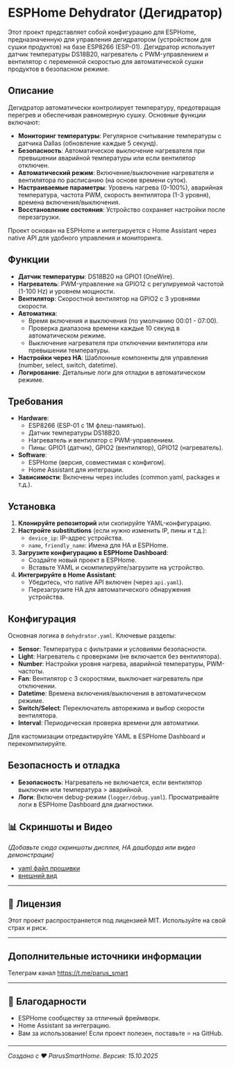 # ESPHome Dehydrator (Дегидратор)

Этот проект представляет собой конфигурацию для ESPHome, предназначенную для управления дегидратором (устройством для сушки продуктов) на базе ESP8266 (ESP-01). Дегидратор использует датчик температуры DS18B20, нагреватель с PWM-управлением и вентилятор с переменной скоростью для автоматической сушки продуктов в безопасном режиме.

## Описание

Дегидратор автоматически контролирует температуру, предотвращая перегрев и обеспечивая равномерную сушку. Основные функции включают:
- **Мониторинг температуры**: Регулярное считывание температуры с датчика Dallas (обновление каждые 5 секунд).
- **Безопасность**: Автоматическое выключение нагревателя при превышении аварийной температуры или если вентилятор отключен.
- **Автоматический режим**: Включение/выключение нагревателя и вентилятора по расписанию (на основе времени суток).
- **Настраиваемые параметры**: Уровень нагрева (0-100%), аварийная температура, частота PWM, скорость вентилятора (1-3 уровня), времена включения/выключения.
- **Восстановление состояния**: Устройство сохраняет настройки после перезагрузки.

Проект основан на ESPHome и интегрируется с Home Assistant через native API для удобного управления и мониторинга.

## Функции

- **Датчик температуры**: DS18B20 на GPIO1 (OneWire).
- **Нагреватель**: PWM-управление на GPIO12 с регулируемой частотой (1-100 Hz) и уровнем мощности.
- **Вентилятор**: Скоростной вентилятор на GPIO2 с 3 уровнями скорости.
- **Автоматика**:
  - Время включения и выключения (по умолчанию 00:01 - 07:00).
  - Проверка диапазона времени каждые 10 секунд в автоматическом режиме.
  - Выключение нагревателя при отключении вентилятора или превышении температуры.
- **Настройки через HA**: Шаблонные компоненты для управления (number, select, switch, datetime).
- **Логирование**: Детальные логи для отладки в автоматическом режиме.

## Требования

- **Hardware**:
  - ESP8266 (ESP-01 с 1M флеш-памятью).
  - Датчик температуры DS18B20.
  - Нагреватель и вентилятор с PWM-управлением.
  - Пины: GPIO1 (датчик), GPIO2 (вентилятор), GPIO12 (нагреватель).
- **Software**:
  - ESPHome (версия, совместимая с конфигом).
  - Home Assistant для интеграции.
- **Зависимости**: Включены через includes (common.yaml, packages и т.д.).

## Установка

1. **Клонируйте репозиторий** или скопируйте YAML-конфигурацию.
2. **Настройте substitutions** (если нужно изменить IP, пины и т.д.):
   - `device_ip`: IP-адрес устройства.
   - `name`, `friendly_name`: Имена для HA и ESPHome.
3. **Загрузите конфигурацию в ESPHome Dashboard**:
   - Создайте новый проект в ESPHome.
   - Вставьте YAML и скомпилируйте/загрузите на устройство.
4. **Интегрируйте в Home Assistant**:
   - Убедитесь, что native API включен (через `api.yaml`).
   - Перезагрузите HA для автоматического обнаружения устройства.

## Конфигурация

Основная логика в `dehydrator.yaml`. Ключевые разделы:
- **Sensor**: Температура с фильтрами и условиями безопасности.
- **Light**: Нагреватель с проверками (не включается без вентилятора).
- **Number**: Настройки уровня нагрева, аварийной температуры, PWM-частоты.
- **Fan**: Вентилятор с 3 скоростями, выключает нагреватель при отключении.
- **Datetime**: Времена включения/выключения в автоматическом режиме.
- **Switch/Select**: Переключатель авторежима и выбор скорости вентилятора.
- **Interval**: Периодическая проверка времени для автоматики.

Для кастомизации отредактируйте YAML в ESPHome Dashboard и перекомпилируйте.

## Безопасность и отладка

- **Безопасность**: Нагреватель не включается, если вентилятор выключен или температура > аварийной.
- **Логи**: Включен debug-режим (`logger/debug.yaml`). Просматривайте логи в ESPHome Dashboard для диагностики.

## 📊 Скриншоты и Видео

*(Добавьте сюда скриншоты дисплея, HA дашборда или видео демонстрации)*

- [yaml файл прошивки](dehydrator.yaml)
- [внешний вид](dehydrator.png)

---


## 📄 Лицензия

Этот проект распространяется под лицензией MIT. Используйте на свой страх и риск.

---

##  Дополнительные источники информации

Телеграм канал https://t.me/parus_smart

---
## 🙏 Благодарности

- ESPHome сообществу за отличный фреймворк.
- Home Assistant за интеграцию.
- Вам за использование! Если проект полезен, поставьте ⭐ на GitHub.

---

*Создано с ❤️ ParusSmartHome. Версия: 15.10.2025*
